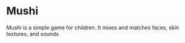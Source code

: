 Mushi
=====

Mushi is a simple game for children. It mixes and matches faces, skin textures, and sounds
